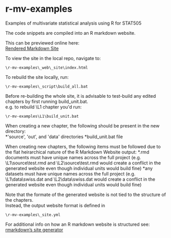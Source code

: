 # r-mv-examples
Examples of multivariate statistical analysis using R for STAT505 
  
The code snippets are compiled into an R markdown website.  

This can be previewed online here:  
[Rendered Markdown Site](http://htmlpreview.github.io/?https://github.com/cottieda/r-mv-examples/blob/master/_web/_site/index.html)

To view the site in the local repo, navigate to: 
```
\r-mv-examples\_web\_site\index.html
```

To rebuild the site locally, run:  
```
\r-mv-examples\_script\build_all.bat
```

Before re-building the whole site, it is advisable to test-build any edited chapters by first running build_unit.bat.  
e.g. to rebuild \L1 chapter you'd run:  
```
\r-mv-examples\L1\build_unit.bat
```
When creating a new chapter, the following should be present in the new directory:  
*'source', 'out', and 'data' directories
*build_unit.bat file

When creating new chapters, the following items must be followed due to the flat heirarchical nature of the R Markdown Website output:
*.rmd documents must have unique names across the full project (e.g. \L1\source\test.rmd and \L2\source\test.rmd would create a conflict in the generated website even though individual units would build fine)
*any datasets must have unique names across the full project (e.g. \L1\data\swiss.dat and \L2\data\swiss.dat would create a conflict in the generated website even though individual units would build fine)

Note that the formate of the generated website is not tied to the structure of the chapters.  
Instead, the output website format is defined in
```
\r-mv-examples\_site.yml
```

For additional info on how an R markdown website is structured see: 
[rmarkdown’s site generator](https://bookdown.org/yihui/rmarkdown/rmarkdown-site.html)
